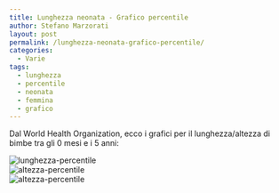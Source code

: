 ```yaml
---
title: Lunghezza neonata - Grafico percentile
author: Stefano Marzorati
layout: post
permalink: /lunghezza-neonata-grafico-percentile/
categories:
  - Varie
tags:
  - lunghezza
  - percentile
  - neonata
  - femmina
  - grafico
---
```

Dal World Health Organization, ecco i grafici per il lunghezza/altezza di bimbe tra gli 0 mesi e i 5 anni:   

![lunghezza-percentile](https://farm9.staticflickr.com/8698/16956970680_c16c0e527f_o.jpg)   
![altezza-percentile](https://farm8.staticflickr.com/7663/16956970190_df94c9c97c_o.jpg)   
![altezza-percentile](https://farm8.staticflickr.com/7619/17142927602_33d5107f2a_o.jpg)   
